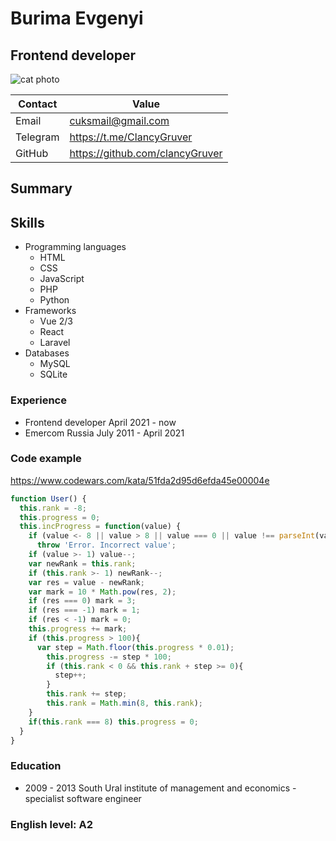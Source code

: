 # Burima Evgenyi

## Frontend developer

![cat photo](https://avatars.githubusercontent.com/u/14860440?s=400&u=ef182a5930ae2b37d6f526c9c061815473fddc42&v=4)

Contact | Value
------------ | -------------
Email | cuksmail@gmail.com
Telegram | https://t.me/ClancyGruver
GitHub | https://github.com/clancyGruver

## Summary

## Skills
* Programming languages
  - HTML
  - CSS
  - JavaScript
  - PHP
  - Python
* Frameworks
  - Vue 2/3
  - React
  - Laravel
* Databases
  - MySQL
  - SQLite

### Experience
* Frontend developer April 2021 - now
* Emercom Russia July 2011 - April 2021

### Code example
https://www.codewars.com/kata/51fda2d95d6efda45e00004e
```javascript
function User() {
  this.rank = -8;
  this.progress = 0;
  this.incProgress = function(value) {
    if (value <- 8 || value > 8 || value === 0 || value !== parseInt(value)) 
      throw 'Error. Incorrect value'; 
    if (value >- 1) value--;
    var newRank = this.rank;
    if (this.rank >- 1) newRank--;
    var res = value - newRank;
    var mark = 10 * Math.pow(res, 2);
    if (res === 0) mark = 3;
    if (res === -1) mark = 1;
    if (res < -1) mark = 0;
    this.progress += mark;
    if (this.progress > 100){
      var step = Math.floor(this.progress * 0.01);
        this.progress -= step * 100;
        if (this.rank < 0 && this.rank + step >= 0){
          step++;
        }
        this.rank += step;
        this.rank = Math.min(8, this.rank);
    }
    if(this.rank === 8) this.progress = 0;
  }
}
```


### Education
* 2009 - 2013 South Ural institute of management and economics - specialist software engineer

### English level: A2